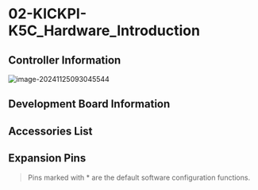 # 02-KICKPI-K5C_Hardware_Introduction

## Controller Information

![image-20241125093045544](http://tanzhtanzh.oss-cn-shenzhen.aliyuncs.com/img/image-20241125093045544.png)

## Development Board Information

## Accessories List

## Expansion Pins

> Pins marked with * are the default software configuration functions.

